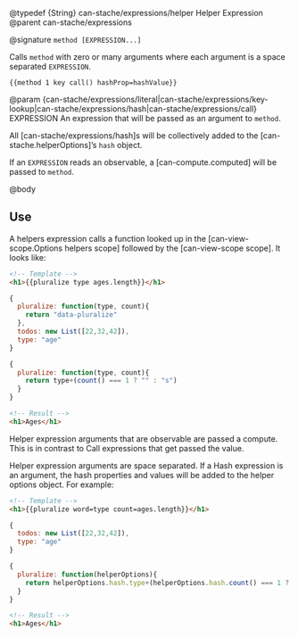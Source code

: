 @typedef {String} can-stache/expressions/helper Helper Expression
@parent can-stache/expressions

@signature `method [EXPRESSION...]`

Calls `method` with zero or many arguments where each argument
is a space separated
`EXPRESSION`.  



```
{{method 1 key call() hashProp=hashValue}}
```

@param {can-stache/expressions/literal|can-stache/expressions/key-lookup|can-stache/expressions/hash|can-stache/expressions/call} EXPRESSION An expression that will be passed as an argument
to `method`.


All [can-stache/expressions/hash]s will be collectively
added to the [can-stache.helperOptions]’s `hash` object.

If an `EXPRESSION` reads an observable, a
[can-compute.computed] will be passed to `method`.



@body

## Use

A helpers expression calls a function looked up in the [can-view-scope.Options helpers scope] followed by
the [can-view-scope scope]. It looks like:

```html
<!-- Template -->
<h1>{{pluralize type ages.length}}</h1>
```

```javascript
{
  pluralize: function(type, count){
    return "data-pluralize"
  },
  todos: new List([22,32,42]),
  type: "age"
}
```

```javascript
{
  pluralize: function(type, count){
    return type+(count() === 1 ? "" : "s")
  }
}
```

```html
<!-- Result -->
<h1>Ages</h1>
```

Helper expression arguments that are observable are passed a compute.  This is
in contrast to Call expressions that get passed the value.

Helper expression arguments are space separated.  If a Hash expression is an argument,
the hash properties and values will be added to the helper options object. For example:

```html
<!-- Template -->
<h1>{{pluralize word=type count=ages.length}}</h1>
```

```javascript
{
  todos: new List([22,32,42]),
  type: "age"
}
```

```javascript
{
  pluralize: function(helperOptions){
    return helperOptions.hash.type+(helperOptions.hash.count() === 1 ? "" : "s")
  }
}
```

```html
<!-- Result -->
<h1>Ages</h1>
```
